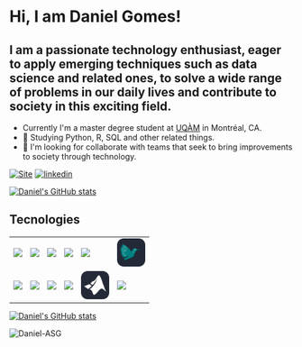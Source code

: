 # Hi, I am Daniel Gomes!

## I am a passionate technology enthusiast, eager to apply emerging techniques such as data science and related ones, to solve a wide range of problems in our daily lives and contribute to society in this exciting field.


-  Currently I'm a master degree student at [UQÀM](https://etudier.uqam.ca/programme?code=2284) in Montréal, CA. 
- 🌱 Studying Python, R, SQL and other related things.
- 👯 I'm looking for collaborate with teams that seek to bring improvements to society through technology.

[![Site](https://img.shields.io/website?label=Portfolio&style=for-the-badge&url=https://daniel-asg.github.io/portfolio_projetos/)](https://daniel-asg.github.io/portfolio_projetos/) 
[![linkedin]( https://img.shields.io/badge/LinkedIn-0077B5?style=for-the-badge&logo=linkedin&logoColor=white)](https://www.linkedin.com/in/daniel-asgomes/)

[![Daniel's GitHub stats](https://github-readme-stats.vercel.app/api?username=Daniel-ASG&show_icons=true&theme=highcontrast)](https://github.com/Daniel-ASG/Daniel-ASG/)

## Tecnologies

<div align="center">
  <table>
    <tr>
      <td><img src="https://github.com/onemarc/tech-icons/blob/main/icons/python-dark.svg" width="50"></td>
      <td><img src="https://github.com/onemarc/tech-icons/blob/main/icons/jupyter-light.svg" width="50"></td>
      <td><img src="https://cdn.jsdelivr.net/gh/devicons/devicon@latest/icons/r/r-original.svg" width="50"></td>
      <td><img src="https://github.com/onemarc/tech-icons/blob/main/icons/git.svg" width="50"></td>
      <td><img src="https://github.com/onemarc/tech-icons/blob/main/icons/github-dark.svg" width="50"></td>
      <td><img src="https://github.com/tandpfun/skill-icons/blob/main/icons/LaTeX-Dark.svg" width="50"></td>
    </tr>
    <tr>
      <td><img src="https://github.com/onemarc/tech-icons/blob/main/icons/sqllite.svg" width="50"></td>
      <td><img src="https://github.com/onemarc/tech-icons/blob/main/icons/html.svg" width="50"></td>
      <td><img src="https://github.com/onemarc/tech-icons/blob/main/icons/c-light.svg" width="50"></td>
      <td><img src="https://github.com/onemarc/tech-icons/blob/main/icons/cpp-light.svg" width="50"></td>
      <td><img src="https://github.com/tandpfun/skill-icons/blob/main/icons/Matlab-Dark.svg" width="50"></td>
      <td><img src="https://github.com/onemarc/tech-icons/blob/main/icons/arduino.svg" width="50"></td>
    </tr>
  </table>
</div>

  
[![Daniel's GitHub stats](https://github-readme-stats.vercel.app/api/top-langs/?username=Daniel-ASG&theme=blue-green)](https://github.com/Daniel-ASG/Daniel-ASG/)
<p align="left"> <img src="https://komarev.com/ghpvc/?username=Daniel-ASG&label=Profile%20views&color=0e75b6&style=flat" alt="Daniel-ASG" /> </p>
<!--
**Daniel-ASG/Daniel-ASG** is a ✨ _special_ ✨ repository because its `README.md` (this file) appears on your GitHub profile.
- 🤔 I’m looking for help with ...
- 💬 Ask me about ...
- 📫 How to reach me: ...
- 😄 Pronouns: ...
- ⚡ Fun fact: ...

https://www.webfx.com/tools/emoji-cheat-sheet/
-->
